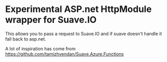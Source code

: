 Experimental ASP.net HttpModule wrapper for Suave.IO 
====================================================

This allows you to pass a request to Suave.IO and if suave doesn't handle it fall back to asp.net.

A lot of inspiration has come from https://github.com/tamizhvendan/Suave.Azure.Functions